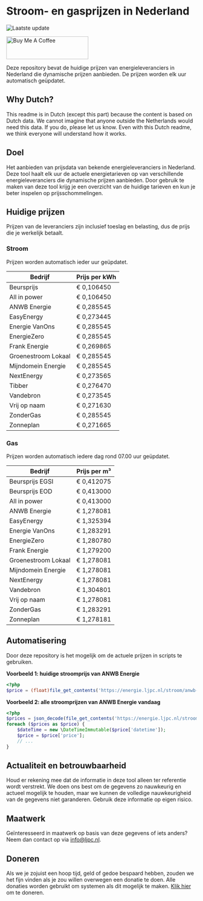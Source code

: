 # Stroom- en gasprijzen in Nederland

![Laatste update](https://img.shields.io/badge/laatste%20update-2025--03--17%2022%3A00%20CET-brightgreen)

<a href="https://www.buymeacoffee.com/Lars-" target="_blank"><img src="https://cdn.buymeacoffee.com/buttons/v2/default-orange.png" alt="Buy Me A Coffee" height="60" style="height: 60px !important;width: 217px !important;" ></a>

Deze repository bevat de huidige prijzen van energieleveranciers in Nederland die dynamische prijzen aanbieden. De prijzen worden elk uur automatisch geüpdatet.

## Why Dutch?

This readme is in Dutch (except this part) because the content is based on Dutch data. We cannot imagine that anyone outside the Netherlands would need this data. If you do, please let us know. Even with this Dutch readme, we think
everyone will understand how it works.

## Doel

Het aanbieden van prijsdata van bekende energieleveranciers in Nederland. Deze tool haalt elk uur de actuele energietarieven op van verschillende energieleveranciers die dynamische prijzen aanbieden. Door gebruik te maken van deze tool
krijg je een overzicht van de huidige tarieven en kun je beter inspelen op prijsschommelingen.

## Huidige prijzen

Prijzen van de leveranciers zijn inclusief toeslag en belasting, dus de prijs die je werkelijk betaalt.

### Stroom

Prijzen worden automatisch ieder uur geüpdatet.

 Bedrijf | Prijs per kWh 
---------|---------------
Beursprijs | € 0,106450
All in power | € 0,106450
ANWB Energie | € 0,285545
EasyEnergy | € 0,273445
Energie VanOns | € 0,285545
EnergieZero | € 0,285545
Frank Energie | € 0,269865
Groenestroom Lokaal | € 0,285545
Mijndomein Energie | € 0,285545
NextEnergy | € 0,273565
Tibber | € 0,276470
Vandebron | € 0,273545
Vrij op naam | € 0,271630
ZonderGas | € 0,285545
Zonneplan | € 0,271665


### Gas

Prijzen worden automatisch iedere dag rond 07.00 uur geüpdatet.

 Bedrijf | Prijs per m³ 
---------|--------------
Beursprijs EGSI | € 0,412075
Beursprijs EOD | € 0,413000
All in power | € 0,413000
ANWB Energie | € 1,278081
EasyEnergy | € 1,325394
Energie VanOns | € 1,283291
EnergieZero | € 1,280780
Frank Energie | € 1,279200
Groenestroom Lokaal | € 1,278081
Mijndomein Energie | € 1,278081
NextEnergy | € 1,278081
Vandebron | € 1,304801
Vrij op naam | € 1,278081
ZonderGas | € 1,283291
Zonneplan | € 1,278181


## Automatisering

Door deze repository is het mogelijk om de actuele prijzen in scripts te gebruiken.

**Voorbeeld 1: huidige stroomprijs van ANWB Energie**

```php
<?php
$price = (float)file_get_contents('https://energie.ljpc.nl/stroom/anwb-energie-nu.txt');

```

**Voorbeeld 2: alle stroomprijzen van ANWB Energie vandaag**

```php
<?php
$prices = json_decode(file_get_contents('https://energie.ljpc.nl/stroom/all-in-power-vandaag.json'),true);
foreach ($prices as $price) {
    $dateTime = new \DateTimeImmutable($price['datetime']);
    $price = $price['price'];
    // ...
}
```

## Actualiteit en betrouwbaarheid

Houd er rekening mee dat de informatie in deze tool alleen ter referentie wordt verstrekt. We doen ons best om de gegevens zo nauwkeurig en actueel mogelijk te houden, maar we kunnen de volledige nauwkeurigheid van de gegevens niet
garanderen. Gebruik deze informatie op eigen risico.

## Maatwerk

Geïnteresseerd in maatwerk op basis van deze gegevens of iets anders? Neem dan contact op
via [info@ljpc.nl](mailto:info@ljpc.nl?subject=Energie%20prijzen).

## Doneren

Als we je zojuist een hoop tijd, geld of gedoe bespaard hebben, zouden we het fijn vinden als je zou willen overwegen een
donatie te doen. Alle donaties worden gebruikt om systemen als dit mogelijk te
maken. [Klik hier](https://www.buymeacoffee.com/Lars-) om te doneren.
